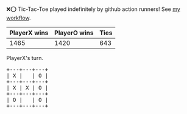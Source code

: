 :x::o: Tic-Tac-Toe played indefinitely by github action runners! See [my workflow](.github/workflows/play.yaml).

|PlayerX wins|PlayerO wins|Ties|
|-|-|-|
|1465|1420|643|

PlayerX's turn.

<pre>
+---+---+---+
| X |   | O |
+---+---+---+
| X | X | O |
+---+---+---+
| O |   | O |
+---+---+---+
</pre>